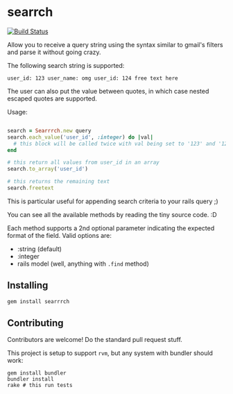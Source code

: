 # searrch

[![Build Status](https://travis-ci.org/marcelocf/searrrch.svg?branch=master)](https://travis-ci.org/marcelocf/searrrch)

Allow you to receive a query string using the syntax similar to gmail's filters
and parse it without going crazy.

The following search string is supported:

```
user_id: 123 user_name: omg user_id: 124 free text here
```

The user can also put the value between quotes, in which case nested escaped quotes are supported.

Usage:

```ruby

search = Searrrch.new query
search.each_value('user_id', :integer) do |val|
  # this block will be called twice with val being set to '123' and '124'
end

# this return all values from user_id in an array
search.to_array('user_id') 

# this returns the remaining text
search.freetext
```

This is particular useful for appending search criteria to your rails query ;)

You can see all the available methods by reading the tiny source code. :D

Each method supports a 2nd optional parameter indicating the expected format of the field. Valid options are:

* :string (default)
* :integer
* rails model (well, anything with `.find` method)

## Installing

```bash
gem install searrrch
```

## Contributing

Contributors are welcome! Do the standard pull request stuff.

This project is setup to support `rvm`, but any system with bundler should work:

```#bash
gem install bundler
bundler install
rake # this run tests
```
